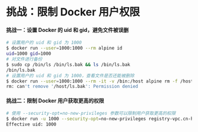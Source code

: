 # 挑战：限制 Docker 用户权限

#### 挑战一：设置 Docker 的 uid 和 gid，避免文件被误删

```bash
# 设置用户的 uid 和 gid 为 1000
$ docker run --user=1000:1000 --rm alpine id
uid=1000 gid=1000
# 对文件进行备份
$ sudo cp /bin/ls /bin/ls.bak && ls /bin/ls.bak
/bin/ls.bak
# 设置用户的 uid 和 gid 为 1000，查看文件是否还能被删除
$ docker run --user=1000:1000 --rm -it -v /bin:/host alpine rm -f /host/ls.bak
rm: can't remove '/host/ls.bak': Permission denied
```

#### 挑战二：限制 Docker 用户获取更高的权限

```bash
# 使用 --security-opt=no-new-privileges 参数可以限制用户获取更高的权限
$ docker run -u 1000 --security-opt=no-new-privileges registry-vpc.cn-hangzhou.aliyuncs.com/chenshi-kubernetes/test_priv:1.0
Effective uid: 1000
```